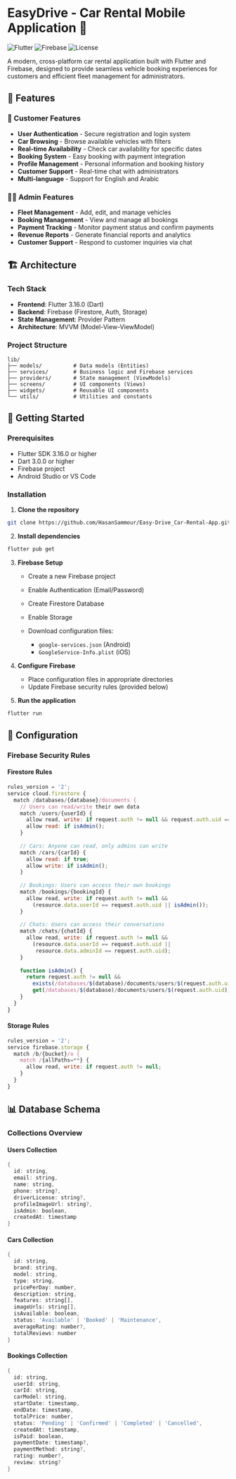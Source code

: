 # EasyDrive - Car Rental Mobile Application 🚗

![Flutter](https://img.shields.io/badge/Flutter-3.16.0-blue?logo=flutter)
![Firebase](https://img.shields.io/badge/Firebase-Cloud-orange?logo=firebase)
![License](https://img.shields.io/badge/License-MIT-green)

A modern, cross-platform car rental application built with Flutter and Firebase, designed to provide seamless vehicle booking experiences for customers and efficient fleet management for administrators.

## 📱 Features

### 👥 Customer Features

* **User Authentication** - Secure registration and login system
* **Car Browsing** - Browse available vehicles with filters
* **Real-time Availability** - Check car availability for specific dates
* **Booking System** - Easy booking with payment integration
* **Profile Management** - Personal information and booking history
* **Customer Support** - Real-time chat with administrators
* **Multi-language** - Support for English and Arabic

### 👨‍💼 Admin Features

* **Fleet Management** - Add, edit, and manage vehicles
* **Booking Management** - View and manage all bookings
* **Payment Tracking** - Monitor payment status and confirm payments
* **Revenue Reports** - Generate financial reports and analytics
* **Customer Support** - Respond to customer inquiries via chat

## 🏗️ Architecture

### Tech Stack

* **Frontend**: Flutter 3.16.0 (Dart)
* **Backend**: Firebase (Firestore, Auth, Storage)
* **State Management**: Provider Pattern
* **Architecture**: MVVM (Model-View-ViewModel)

### Project Structure

```
lib/
├── models/          # Data models (Entities)
├── services/        # Business logic and Firebase services
├── providers/       # State management (ViewModels)
├── screens/         # UI components (Views)
├── widgets/         # Reusable UI components
└── utils/           # Utilities and constants
```

## 🚀 Getting Started

### Prerequisites

* Flutter SDK 3.16.0 or higher
* Dart 3.0.0 or higher
* Firebase project
* Android Studio or VS Code

### Installation

1. **Clone the repository**

```bash
git clone https://github.com/HasanSammour/Easy-Drive_Car-Rental-App.git
```

2. **Install dependencies**

```bash
flutter pub get
```

3. **Firebase Setup**

   * Create a new Firebase project
   * Enable Authentication (Email/Password)
   * Create Firestore Database
   * Enable Storage
   * Download configuration files:

     * `google-services.json` (Android)
     * `GoogleService-Info.plist` (iOS)

4. **Configure Firebase**

   * Place configuration files in appropriate directories
   * Update Firebase security rules (provided below)

5. **Run the application**

```bash
flutter run
```

## 🔧 Configuration

### Firebase Security Rules

#### Firestore Rules

```javascript
rules_version = '2';
service cloud.firestore {
  match /databases/{database}/documents {
    // Users can read/write their own data
    match /users/{userId} {
      allow read, write: if request.auth != null && request.auth.uid == userId;
      allow read: if isAdmin();
    }
    
    // Cars: Anyone can read, only admins can write
    match /cars/{carId} {
      allow read: if true;
      allow write: if isAdmin();
    }
    
    // Bookings: Users can access their own bookings
    match /bookings/{bookingId} {
      allow read, write: if request.auth != null &&
        (resource.data.userId == request.auth.uid || isAdmin());
    }
    
    // Chats: Users can access their conversations
    match /chats/{chatId} {
      allow read, write: if request.auth != null &&
        (resource.data.userId == request.auth.uid ||
         resource.data.adminId == request.auth.uid);
    }
    
    function isAdmin() {
      return request.auth != null &&
        exists(/databases/$(database)/documents/users/$(request.auth.uid)) &&
        get(/databases/$(database)/documents/users/$(request.auth.uid)).data.isAdmin == true;
    }
  }
}
```

#### Storage Rules

```javascript
rules_version = '2';
service firebase.storage {
  match /b/{bucket}/o {
    match /{allPaths=**} {
      allow read, write: if request.auth != null;
    }
  }
}
```

## 📊 Database Schema

### Collections Overview

#### Users Collection

```dart
{
  id: string,
  email: string,
  name: string,
  phone: string?,
  driverLicense: string?,
  profileImageUrl: string?,
  isAdmin: boolean,
  createdAt: timestamp
}
```

#### Cars Collection

```dart
{
  id: string,
  brand: string,
  model: string,
  type: string,
  pricePerDay: number,
  description: string,
  features: string[],
  imageUrls: string[],
  isAvailable: boolean,
  status: 'Available' | 'Booked' | 'Maintenance',
  averageRating: number?,
  totalReviews: number
}
```

#### Bookings Collection

```dart
{
  id: string,
  userId: string,
  carId: string,
  carModel: string,
  startDate: timestamp,
  endDate: timestamp,
  totalPrice: number,
  status: 'Pending' | 'Confirmed' | 'Completed' | 'Cancelled',
  createdAt: timestamp,
  isPaid: boolean,
  paymentDate: timestamp?,
  paymentMethod: string?,
  rating: number?,
  review: string?
}
```
